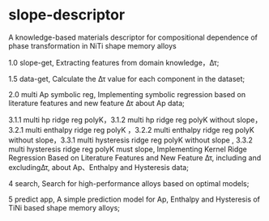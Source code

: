 # slope-descriptor
A knowledge-based materials descriptor for compositional dependence of phase transformation in NiTi shape memory alloys

1.0  slope-get, Extracting features from domain knowledge，Δτ;

1.5 data-get, Calculate the Δτ value for each component in the dataset;

2.0 multi Ap symbolic reg,  Implementing symbolic regression based on literature features and new feature Δτ about Ap data;

3.1.1 multi hp ridge reg polyK，3.1.2 multi hp ridge reg polyK without slope，3.2.1 multi enthalpy ridge reg polyK ，3.2.2 multi enthalpy ridge reg polyK without slope，3.3.1 multi hysteresis ridge reg polyK without slope , 3.3.2 multi hysteresis ridge reg polyK must slope, Implementing Kernel Ridge Regression Based on Literature Features and New Feature Δτ, including and excludingΔτ, about Ap、Enthalpy and Hysteresis data;

4 search, Search for high-performance alloys based on optimal models;

5 predict app, A simple prediction model for Ap, Enthalpy and Hysteresis of TiNi based shape memory alloys;

